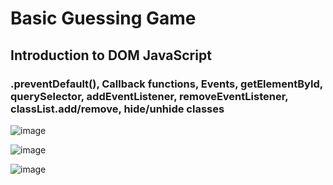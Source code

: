 # Basic Guessing Game

## Introduction to DOM JavaScript

### .preventDefault(), Callback functions, Events, getElementById, querySelector, addEventListener, removeEventListener, classList.add/remove, hide/unhide classes

![image](https://user-images.githubusercontent.com/112674398/196832155-c175b8a6-c231-47f4-b8e9-2e2c73e3133f.png)

![image](https://user-images.githubusercontent.com/112674398/196832112-02c06d0c-fc0d-41f8-86a5-807e50cda206.png)

![image](https://user-images.githubusercontent.com/112674398/196832507-51b6fd7a-b752-4b17-acfe-a437356ad648.png)
